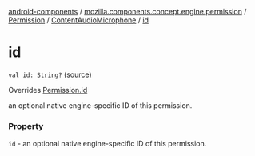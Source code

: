 [android-components](../../../index.md) / [mozilla.components.concept.engine.permission](../../index.md) / [Permission](../index.md) / [ContentAudioMicrophone](index.md) / [id](./id.md)

# id

`val id: `[`String`](https://kotlinlang.org/api/latest/jvm/stdlib/kotlin/-string/index.html)`?` [(source)](https://github.com/mozilla-mobile/android-components/blob/master/components/concept/engine/src/main/java/mozilla/components/concept/engine/permission/PermissionRequest.kt#L65)

Overrides [Permission.id](../id.md)

an optional native engine-specific ID of this permission.

### Property

`id` - an optional native engine-specific ID of this permission.